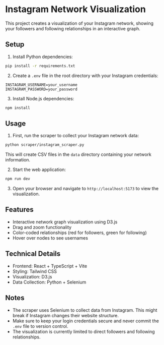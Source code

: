 # Instagram Network Visualization

This project creates a visualization of your Instagram network, showing your followers and following relationships in an interactive graph.

## Setup

1. Install Python dependencies:
```bash
pip install -r requirements.txt
```

2. Create a `.env` file in the root directory with your Instagram credentials:
```
INSTAGRAM_USERNAME=your_username
INSTAGRAM_PASSWORD=your_password
```

3. Install Node.js dependencies:
```bash
npm install
```

## Usage

1. First, run the scraper to collect your Instagram network data:
```bash
python scraper/instagram_scraper.py
```
This will create CSV files in the `data` directory containing your network information.

2. Start the web application:
```bash
npm run dev
```

3. Open your browser and navigate to `http://localhost:5173` to view the visualization.

## Features

- Interactive network graph visualization using D3.js
- Drag and zoom functionality
- Color-coded relationships (red for followers, green for following)
- Hover over nodes to see usernames

## Technical Details

- Frontend: React + TypeScript + Vite
- Styling: Tailwind CSS
- Visualization: D3.js
- Data Collection: Python + Selenium

## Notes

- The scraper uses Selenium to collect data from Instagram. This might break if Instagram changes their website structure.
- Make sure to keep your login credentials secure and never commit the `.env` file to version control.
- The visualization is currently limited to direct followers and following relationships.